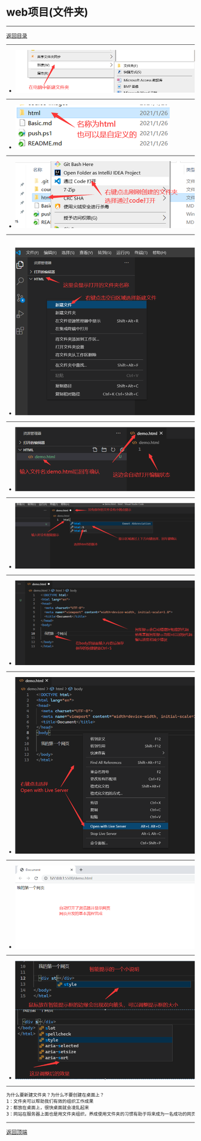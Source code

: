 # web项目(文件夹)

---

[返回目录](/basic/README.md)

---

- ![step01](/course-images/img0001.png)

---

- ![step01](/course-images/img0002.png)

---

- ![step01](/course-images/img0003.png)

---

- ![step01](/course-images/img0004.png)

---

- ![step01](/course-images/img0005.png)

---

- ![step01](/course-images/img0006.png)

---

- ![step01](/course-images/img0007.png)

---

- ![step01](/course-images/img0008.png)

---

- ![step01](/course-images/img0009.png)

---

- ![step01](/course-images/img0010.png)

---

```txt
为什么要新建文件夹？为什么不要创建在桌面上？
1：文件夹可以帮助我们有效的组织工作成果
2：都放在桌面上，很快桌面就会凌乱起来
3：网站在服务器上面也是用文件夹组织，养成使用文件夹的习惯有助于将来成为一名成功的网页设计师
```

---
[返回顶端](#web项目文件夹)
